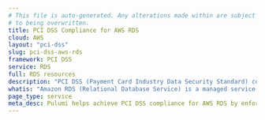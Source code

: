 ```yaml
---
# This file is auto-generated. Any alterations made within are subject
# to being overwritten.
title: PCI DSS Compliance for AWS RDS
cloud: AWS
layout: "pci-dss"
slug: pci-dss-aws-rds
framework: PCI DSS
service: RDS
full: RDS resources
description: "PCI DSS (Payment Card Industry Data Security Standard) compliance refers to the adherence to a set of security standards designed to protect card information during and after a financial transaction. These standards are established by the Payment Card Industry Security Standards Council (PCI SSC), which was founded by major credit card companies like Visa, MasterCard, American Express, Discover, and JCB."
whatis: "Amazon RDS (Relational Database Service) is a managed service that simplifies setting up, operating, and scaling relational databases in the cloud. It supports multiple database engines and automates tasks like backups, patching, and monitoring."
page_type: service
meta_desc: Pulumi helps achieve PCI DSS compliance for AWS RDS by enforcing security, cost, and compliance requirements. Speak with an expert to get started.
---
```


